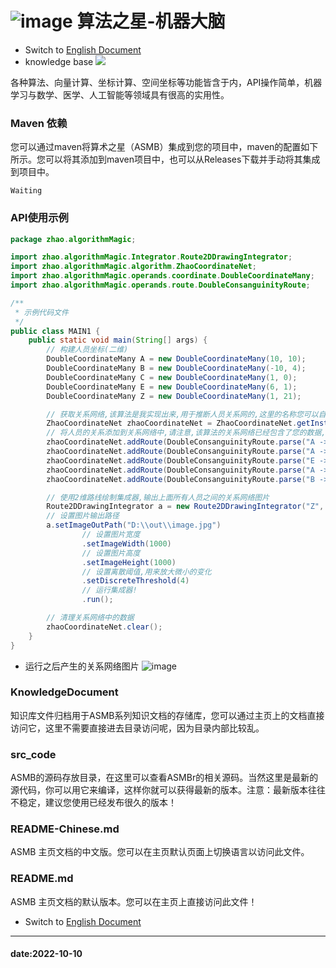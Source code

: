 # ![image](https://user-images.githubusercontent.com/113756063/194830221-abe24fcc-484b-4769-b3b7-ec6d8138f436.png) 算法之星-机器大脑

- Switch to [English Document](https://github.com/BeardedManZhao/algorithmStar/blob/main/README.md)
- knowledge base
  <a href="https://github.com/BeardedManZhao/algorithmStar/blob/main/KnowledgeDocument/knowledge%20base-Chinese.md">
  <img src = "https://user-images.githubusercontent.com/113756063/194838003-7ad14dac-b38c-4b57-a942-ba58f00baaf7.png"/>
  </a>

各种算法、向量计算、坐标计算、空间坐标等功能皆含于内，API操作简单，机器学习与数学、医学、人工智能等领域具有很高的实用性。

### Maven 依赖

您可以通过maven将算术之星（ASMB）集成到您的项目中，maven的配置如下所示。您可以将其添加到maven项目中，也可以从Releases下载并手动将其集成到项目中。

```
Waiting
```

### API使用示例

```java
package zhao.algorithmMagic;

import zhao.algorithmMagic.Integrator.Route2DDrawingIntegrator;
import zhao.algorithmMagic.algorithm.ZhaoCoordinateNet;
import zhao.algorithmMagic.operands.coordinate.DoubleCoordinateMany;
import zhao.algorithmMagic.operands.route.DoubleConsanguinityRoute;

/**
 * 示例代码文件
 */
public class MAIN1 {
    public static void main(String[] args) {
        // 构建人员坐标(二维)
        DoubleCoordinateMany A = new DoubleCoordinateMany(10, 10);
        DoubleCoordinateMany B = new DoubleCoordinateMany(-10, 4);
        DoubleCoordinateMany C = new DoubleCoordinateMany(1, 0);
        DoubleCoordinateMany E = new DoubleCoordinateMany(6, 1);
        DoubleCoordinateMany Z = new DoubleCoordinateMany(1, 21);

        // 获取关系网络,该算法是我实现出来,用于推断人员关系网的,这里的名称您可以自定义,需要注意的是下面集成器的实例化需要您将该名称传进去
        ZhaoCoordinateNet zhaoCoordinateNet = ZhaoCoordinateNet.getInstance("Z");
        // 将人员的关系添加到关系网络中,请注意,该算法的关系网络已经包含了您的数据,所以您在下面集成其中一定要传入相同名称,以便集成器能获取到您算法中的临时网格数据
        zhaoCoordinateNet.addRoute(DoubleConsanguinityRoute.parse("A -> B", A, B));
        zhaoCoordinateNet.addRoute(DoubleConsanguinityRoute.parse("A -> C", A, C));
        zhaoCoordinateNet.addRoute(DoubleConsanguinityRoute.parse("E -> Z", E, Z));
        zhaoCoordinateNet.addRoute(DoubleConsanguinityRoute.parse("A -> Z", A, Z));
        zhaoCoordinateNet.addRoute(DoubleConsanguinityRoute.parse("B -> Z", B, Z));

        // 使用2维路线绘制集成器,输出上面所有人员之间的关系网络图片
        Route2DDrawingIntegrator a = new Route2DDrawingIntegrator("Z", "A");
        // 设置图片输出路径
        a.setImageOutPath("D:\\out\\image.jpg")
                // 设置图片宽度
                .setImageWidth(1000)
                // 设置图片高度
                .setImageHeight(1000)
                // 设置离散阈值,用来放大微小的变化
                .setDiscreteThreshold(4)
                // 运行集成器!
                .run();

        // 清理关系网络中的数据
        zhaoCoordinateNet.clear();
    }
}

```

- 运行之后产生的关系网络图片
  ![image](https://user-images.githubusercontent.com/113756063/195981317-e40194a8-474a-4de7-9bfd-84ac40b66d15.png)

### KnowledgeDocument

知识库文件归档用于ASMB系列知识文档的存储库，您可以通过主页上的文档直接访问它，这里不需要直接进去目录访问呢，因为目录内部比较乱。

### src_code

ASMB的源码存放目录，在这里可以查看ASMBr的相关源码。当然这里是最新的源代码，你可以用它来编译，这样你就可以获得最新的版本。注意：最新版本往往不稳定，建议您使用已经发布很久的版本！

### README-Chinese.md

ASMB 主页文档的中文版。您可以在主页默认页面上切换语言以访问此文件。

### README.md

ASMB 主页文档的默认版本。您可以在主页上直接访问此文件！

- Switch to [English Document](https://github.com/BeardedManZhao/algorithmStar/blob/main/README.md)

<hr>

#### date:2022-10-10
